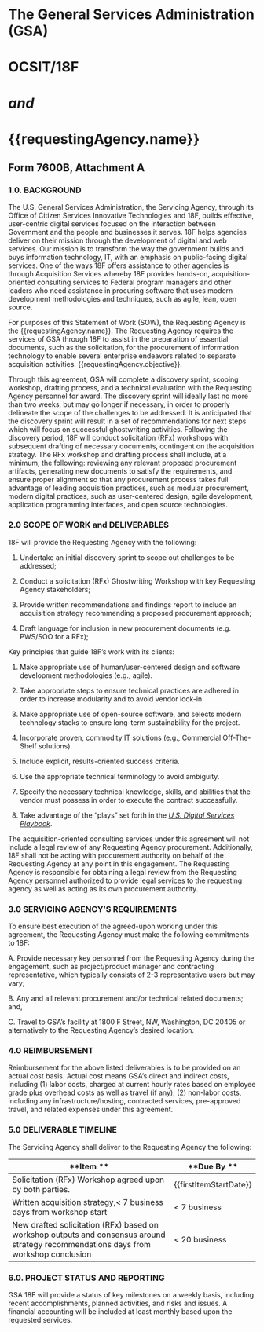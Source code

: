 # The General Services Administration (GSA)

# OCSIT/18F

# *and*

# {{requestingAgency.name}}

## Form 7600B, Attachment A

### 1.0. BACKGROUND

The U.S. General Services Administration, the Servicing Agency, through
its Office of Citizen Services Innovative Technologies and 18F, builds
effective, user-centric digital services focused on the interaction
between Government and the people and businesses it serves. 18F helps
agencies deliver on their mission through the development of digital and
web services. Our mission is to transform the way the government builds
and buys information technology, IT, with an emphasis on public-facing
digital services. One of the ways 18F offers assistance to other
agencies is through Acquisition Services whereby 18F provides hands-on,
acquisition-oriented consulting services to Federal program managers and
other leaders who need assistance in procuring software that uses modern
development methodologies and techniques, such as agile, lean, open
source.

For purposes of this Statement of Work (SOW), the Requesting Agency is
the {{requestingAgency.name}}. The Requesting Agency requires
the services of GSA through 18F to assist in the preparation of
essential documents, such as the solicitation, for the procurement of
information technology to enable several enterprise endeavors related to
separate acquisition activities. {{requestingAgency.objective}}.

Through this agreement, GSA will complete a discovery sprint, scoping
workshop, drafting process, and a technical evaluation with the
Requesting Agency personnel for award. The discovery sprint will ideally
last no more than two weeks, but may go longer if necessary, in order to
properly delineate the scope of the challenges to be addressed. It is
anticipated that the discovery sprint will result in a set of
recommendations for next steps which will focus on successful
ghostwriting activities. Following the discovery period, 18F will
conduct solicitation (RFx) workshops with subsequent drafting of
necessary documents, contingent on the acquisition strategy. The RFx
workshop and drafting process shall include, at a minimum, the
following: reviewing any relevant proposed procurement artifacts,
generating new documents to satisfy the requirements, and ensure proper
alignment so that any procurement process takes full advantage of
leading acquisition practices, such as modular procurement, modern
digital practices, such as user-centered design, agile development,
application programming interfaces, and open source technologies.

### 2.0 SCOPE OF WORK and DELIVERABLES

18F will provide the Requesting Agency with the following:

1.  Undertake an initial discovery sprint to scope out challenges to be addressed;

2.  Conduct a solicitation (RFx) Ghostwriting Workshop with key Requesting Agency stakeholders;

3.  Provide written recommendations and findings report to include an acquisition strategy recommending a proposed procurement approach;

4.  Draft language for inclusion in new procurement documents (e.g. PWS/SOO for a RFx);

Key principles that guide 18F’s work with its clients:

1.  Make appropriate use of human/user-centered design and software development methodologies (e.g., agile).

2.  Take appropriate steps to ensure technical practices are adhered in order to increase modularity and to avoid vendor lock-in.

3.  Make appropriate use of open-source software, and selects modern technology stacks to ensure long-term sustainability for the project.

4.  Incorporate proven, commodity IT solutions (e.g., Commercial Off-The-Shelf solutions).

5.  Include explicit, results-oriented success criteria.

6.  Use the appropriate technical terminology to avoid ambiguity.

7.  Specify the necessary technical knowledge, skills, and abilities that the vendor must possess in order to execute the contract successfully.

8.  Take advantage of the “plays” set forth in the *[U.S. Digital Services Playbook](https://playbook.cio.gov/)*.

The acquisition-oriented consulting services under this agreement will
not include a legal review of any Requesting Agency procurement.
Additionally, 18F shall not be acting with procurement authority on
behalf of the Requesting Agency at any point in this engagement. The
Requesting Agency is responsible for obtaining a legal review from the
Requesting Agency personnel authorized to provide legal services to the
requesting agency as well as acting as its own procurement authority.

### 3.0 SERVICING AGENCY’S REQUIREMENTS

To ensure best execution of the agreed-upon working under this
agreement, the Requesting Agency must make the following commitments to
18F:

A.  Provide necessary key personnel from the Requesting Agency during the engagement, such as project/product manager and contracting representative, which typically consists of 2-3 representative users but may vary;

B.  Any and all relevant procurement and/or technical related documents; and,

C.  Travel to GSA’s facility at 1800 F Street, NW, Washington, DC 20405 or alternatively to the Requesting Agency’s desired location.

### 4.0 REIMBURSEMENT

Reimbursement for the above listed deliverables is to be provided on an
actual cost basis. Actual cost means GSA’s direct and indirect costs,
including (1) labor costs, charged at current hourly rates based on
employee grade plus overhead costs as well as travel (if any); (2)
non-labor costs, including any infrastructure/hosting, contracted
services, pre-approved travel, and related expenses under this
agreement.

### 5.0 DELIVERABLE TIMELINE

The Servicing Agency shall deliver to the Requesting Agency the
following:

| **Item **                                                                                                                                | **Due By **          |
|--------------------------------------------------------------------------------------------------------------------------------------|------------------|
| Solicitation (RFx) Workshop agreed upon by both parties.                                                                             | {{firstItemStartDate}} |
| Written acquisition strategy,< 7 business days from workshop start                                                                   | < 7 business     |
| New drafted solicitation (RFx) based on workshop outputs and consensus around strategy recommendations days from workshop conclusion | < 20 business    |

### 6.0. PROJECT STATUS AND REPORTING

GSA 18F will provide a status of key milestones on a weekly basis,
including recent accomplishments, planned activities, and risks and
issues. A financial accounting will be included at least monthly based
upon the requested services.
